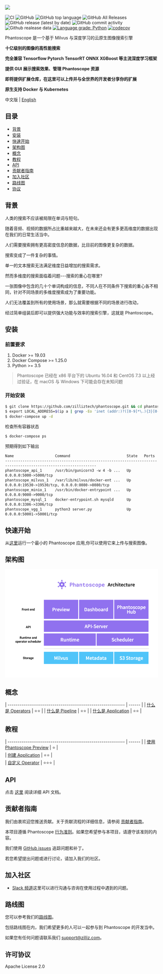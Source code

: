 ![](https://github.com/zilliztech/phantoscope/blob/master/.github/logo.png)

![CI](https://github.com/zilliztech/phantoscope/workflows/CI/badge.svg?branch=master)
![GitHub](https://img.shields.io/github/license/zilliztech/phantoscope)
![GitHub top language](https://img.shields.io/github/languages/top/zilliztech/phantoscope)
![GitHub All Releases](https://img.shields.io/github/downloads/zilliztech/phantoscope/total)
![GitHub release (latest by date)](https://img.shields.io/github/v/release/zilliztech/phantoscope)
![GitHub commit activity](https://img.shields.io/github/commit-activity/w/zilliztech/phantoscope)
![Github realease data](https://img.shields.io/github/release-date/zilliztech/phantoscope)
[![Language grade: Python](https://img.shields.io/lgtm/grade/python/g/zilliztech/phantoscope.svg?logo=lgtm&logoWidth=18)](https://lgtm.com/projects/g/zilliztech/phantoscope/context:python)
[![codecov](https://codecov.io/gh/zilliztech/phantoscope/branch/master/graph/badge.svg)](https://codecov.io/gh/zilliztech/phantoscope)

Phantoscope 是一个基于 Milvus 与深度学习的云原生图像搜索引擎

**十亿级别的图像的高性能搜索**

**完全兼容 Tensorflow Pytorch TensorRT ONNX XGBoost 等主流深度学习框架**

**提供 GUI 展示搜索效果、管理 Phantoscope 资源**

**即将提供扩展仓库，在这里可以上传并与全世界的开发者分享你的扩展**

**原生支持 Docker 与 Kubernetes**

中文版 | [English](README.md)

## 目录

- [背景](#背景)
- [安装](#安装)
- [快速开始](#快速开始)
- [架构图](#架构图)
- [概念](#概念)
- [教程](#教程)
- [API](#API)
- [贡献者指南](#贡献者指南)
- [加入社区](#加入社区)
- [路线图](#路线图)
- [协议](#协议)

## 背景

人类的搜索不应该被局限在单词与短句。

随着音频、视频的数据所占比重越来越大，在未来还会有更多更高维度的数据出现在我们的日常生活当中。

人们需要搜索拥有更高密度信息的数据，比目前的图像更复杂的数据。

搜索变成了一件复杂的事情。

单一的文本搜索无法满足维度日益增加的搜索需求。

然而多维度的搜索面临着问题---搜索的重心在哪里?

一张图像中包含的几十个单词构成的信息，不同人在不同条件下搜索的重心各不相同，针对不同场景的多维度搜索成为了重要功能。

人们无法覆盖到所有的使用场景，那么就需要根据不同的场景进行改动，

经过简单组装后即可以提供强大功能与效率的搜索引擎，这就是 Phantoscope。

## 安装
### 前置要求
1. Docker >= 19.03
2. Docker Compose >= 1.25.0
3. Python >= 3.5
>Phantoscope 已经在 x86 平台下的 Ubuntu 16.04 和 CentOS 7.3 以上经过验证，在 macOS 与 Windows 下可能会存在未知问题

### 开始安装
```bash
$ git clone https://github.com/zilliztech/phantoscope.git && cd phantoscope
$ export LOCAL_ADDRESS=$(ip a | grep -Eo 'inet (addr:)?([0-9]*\.){3}[0-9]*' | grep -Eo '([0-9]*\.){3}[0-9]*' | grep -v '127.0.0.1'| head -n 1)
$ docker-compose up -d
```
检查所有容器状态
``` bash
$ docker-compose ps
``` 

预期得到如下输出
```
Name                   Command                          State   Ports
----------------------------------------------------------------------------------------------------------------
phantoscope_api_1      /usr/bin/gunicorn3 -w 4 -b ...   Up      0.0.0.0:5000->5000/tcp
phantoscope_milvus_1   /var/lib/milvus/docker-ent ...   Up      0.0.0.0:19530->19530/tcp, 0.0.0.0:8080->8080/tcp
phantoscope_minio_1    /usr/bin/docker-entrypoint ...   Up      0.0.0.0:9000->9000/tcp
phantoscope_mysql_1    docker-entrypoint.sh mysqld      Up      0.0.0.0:3306->3306/tcp
phantoscope_vgg_1      python3 server.py                Up      0.0.0.0:50001->50001/tcp
```

## 快速开始
从[这里](./docs/site/zh-CN/quickstart)运行一个最小的 Phantoscope 应用,你可以使用它来上传与搜索图像。

## 架构图
![](./.github/ps-architecture.png)

## 概念
| ------------------------------------------------------------                                                            | ------ |
| [什么是 Operators](./docs/site/zh-CN/tutorials/operator.md)                                                             | ⭐⭐   |
| [什么是 Pipeline](./docs/site/zh-CN/tutorials/pipeline.md)                                                              | ⭐⭐   |
| [什么是 Application](./docs/site/zh-CN/tutorials/application.md)                                                        | ⭐⭐   |

## 教程

| ------------------------------------------------------------                                                            | ------ |
| [使用 Phantoscope Preview](./docs/site/zh-CN/tutorials/preview.md)                                                    | ⭐     |   
| [创建 Application](./docs/site/zh-CN/examples/object.md)                                                          | ⭐⭐  |                                           
| [自定义 Operator](./operators/HowToAddAnOperator.md)                                                                | ⭐⭐⭐ |

 
## API
点击 [这里](https://app.swaggerhub.com/apis-docs/phantoscope/Phantoscope/0.1.0) 阅读详细 API 文档。

## 贡献者指南
我们由衷欢迎您推送贡献。关于贡献流程的详细信息，请参阅 [贡献者指南](CONTRIBUTING.md)。

本项目遵循 Phantoscope [行为准则](CODE_OF_CONDUCT.md)。如果您希望参与本项目，请遵守该准则的内容。

我们使用 [GitHub issues](https://github.com/zilliztech/phantoscope/issues) 追踪问题和补丁。

若您希望提出问题或进行讨论，请加入我们的社区。


## 加入社区

- [Slack 频道](https://join.slack.com/t/zillizworkplace/shared_invite/zt-enpvlmud-6gnqhPqQryhQLfj3BQhbew)这里可以进行沟通与咨询在使用过程中遇到的问题。


## 路线图

您可以参考我们的[路线图](https://github.com/zilliztech/phantoscope/milestones)。

包括路线图在内，我们希望更多的人可以一起参与到 Phantoscope 的开发当中。

如果您有任何问题请联系我们 support@zilliz.com。 


## 许可协议
Apache License 2.0

